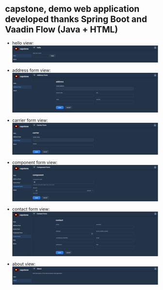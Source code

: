 # capstone, demo web application developed thanks Spring Boot and Vaadin Flow (Java + HTML)

* hello view:
![capstone hello biew](https://github.com/paolomococci/enterprise-workshop/blob/main/screenshots/screenshot_capstone_hello.png)

* address form view:
![capstone address form view](https://github.com/paolomococci/enterprise-workshop/blob/main/screenshots/screenshot_capstone_address_form.png)

* carrier form view:
![capstone carrier form view](https://github.com/paolomococci/enterprise-workshop/blob/main/screenshots/screenshot_capstone_carrier_form.png)

* component form view:
![capstone component form view](https://github.com/paolomococci/enterprise-workshop/blob/main/screenshots/screenshot_capstone_component.png)

* contact form view:
![capstone contact form view](https://github.com/paolomococci/enterprise-workshop/blob/main/screenshots/screenshot_capstone_contact_form.png)

* about view:
![capstone about view](https://github.com/paolomococci/enterprise-workshop/blob/main/screenshots/screenshot_capstone_about.png)
